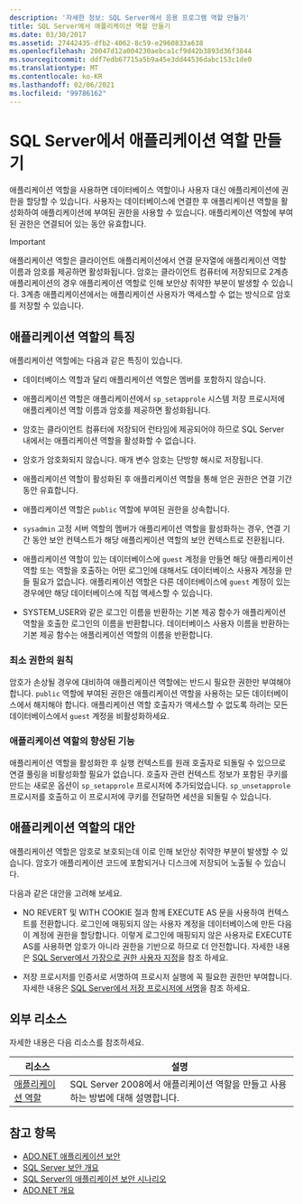 ```yaml
---
description: '자세한 정보: SQL Server에서 응용 프로그램 역할 만들기'
title: SQL Server에서 애플리케이션 역할 만들기
ms.date: 03/30/2017
ms.assetid: 27442435-dfb2-4062-8c59-e2960833a638
ms.openlocfilehash: 20047d12a004230aebca1cf9d42b3893d36f3844
ms.sourcegitcommit: ddf7edb67715a5b9a45e3dd44536dabc153c1de0
ms.translationtype: MT
ms.contentlocale: ko-KR
ms.lasthandoff: 02/06/2021
ms.locfileid: "99786162"
---
```

# <a name="creating-application-roles-in-sql-server"></a>SQL Server에서 애플리케이션 역할 만들기

애플리케이션 역할을 사용하면 데이터베이스 역할이나 사용자 대신 애플리케이션에 권한을 할당할 수 있습니다. 사용자는 데이터베이스에 연결한 후 애플리케이션 역할을 활성화하여 애플리케이션에 부여된 권한을 사용할 수 있습니다. 애플리케이션 역할에 부여된 권한은 연결되어 있는 동안 유효합니다.  
  
> [!IMPORTANT]
> 애플리케이션 역할은 클라이언트 애플리케이션에서 연결 문자열에 애플리케이션 역할 이름과 암호를 제공하면 활성화됩니다. 암호는 클라이언트 컴퓨터에 저장되므로 2계층 애플리케이션의 경우 애플리케이션 역할로 인해 보안상 취약한 부분이 발생할 수 있습니다. 3계층 애플리케이션에서는 애플리케이션 사용자가 액세스할 수 없는 방식으로 암호를 저장할 수 있습니다.  
  
## <a name="application-role-features"></a>애플리케이션 역할의 특징  

 애플리케이션 역할에는 다음과 같은 특징이 있습니다.  
  
- 데이터베이스 역할과 달리 애플리케이션 역할은 멤버를 포함하지 않습니다.  
  
- 애플리케이션 역할은 애플리케이션에서 `sp_setapprole` 시스템 저장 프로시저에 애플리케이션 역할 이름과 암호를 제공하면 활성화됩니다.  
  
- 암호는 클라이언트 컴퓨터에 저장되어 런타임에 제공되어야 하므로 SQL Server 내에서는 애플리케이션 역할을 활성화할 수 없습니다.  
  
- 암호가 암호화되지 않습니다. 매개 변수 암호는 단방향 해시로 저장됩니다.  
  
- 애플리케이션 역할이 활성화된 후 애플리케이션 역할을 통해 얻은 권한은 연결 기간 동안 유효합니다.  
  
- 애플리케이션 역할은 `public` 역할에 부여된 권한을 상속합니다.  
  
- `sysadmin` 고정 서버 역할의 멤버가 애플리케이션 역할을 활성화하는 경우, 연결 기간 동안 보안 컨텍스트가 해당 애플리케이션 역할의 보안 컨텍스트로 전환됩니다.  
  
- 애플리케이션 역할이 있는 데이터베이스에 `guest` 계정을 만들면 해당 애플리케이션 역할 또는 역할을 호출하는 어떤 로그인에 대해서도 데이터베이스 사용자 계정을 만들 필요가 없습니다. 애플리케이션 역할은 다른 데이터베이스에 `guest` 계정이 있는 경우에만 해당 데이터베이스에 직접 액세스할 수 있습니다.  
  
- SYSTEM_USER와 같은 로그인 이름을 반환하는 기본 제공 함수가 애플리케이션 역할을 호출한 로그인의 이름을 반환합니다. 데이터베이스 사용자 이름을 반환하는 기본 제공 함수는 애플리케이션 역할의 이름을 반환합니다.  
  
### <a name="the-principle-of-least-privilege"></a>최소 권한의 원칙  

 암호가 손상될 경우에 대비하여 애플리케이션 역할에는 반드시 필요한 권한만 부여해야 합니다. `public` 역할에 부여된 권한은 애플리케이션 역할을 사용하는 모든 데이터베이스에서 해지해야 합니다. 애플리케이션 역할 호출자가 액세스할 수 없도록 하려는 모든 데이터베이스에서 `guest` 계정을 비활성화하세요.  
  
### <a name="application-role-enhancements"></a>애플리케이션 역할의 향상된 기능  

 애플리케이션 역할을 활성화한 후 실행 컨텍스트를 원래 호출자로 되돌릴 수 있으므로 연결 풀링을 비활성화할 필요가 없습니다. 호출자 관련 컨텍스트 정보가 포함된 쿠키를 만드는 새로운 옵션이 `sp_setapprole` 프로시저에 추가되었습니다. `sp_unsetapprole` 프로시저를 호출하고 이 프로시저에 쿠키를 전달하면 세션을 되돌릴 수 있습니다.  
  
## <a name="application-role-alternatives"></a>애플리케이션 역할의 대안  

 애플리케이션 역할은 암호로 보호되는데 이로 인해 보안상 취약한 부분이 발생할 수 있습니다. 암호가 애플리케이션 코드에 포함되거나 디스크에 저장되어 노출될 수 있습니다.  
  
 다음과 같은 대안을 고려해 보세요.  
  
- NO REVERT 및 WITH COOKIE 절과 함께 EXECUTE AS 문을 사용하여 컨텍스트를 전환합니다. 로그인에 매핑되지 않는 사용자 계정을 데이터베이스에 만든 다음 이 계정에 권한을 할당합니다. 이렇게 로그인에 매핑되지 않은 사용자로 EXECUTE AS를 사용하면 암호가 아니라 권한을 기반으로 하므로 더 안전합니다. 자세한 내용은 [SQL Server에서 가장으로 권한 사용자 지정](customizing-permissions-with-impersonation-in-sql-server.md)을 참조 하세요.  
  
- 저장 프로시저를 인증서로 서명하여 프로시저 실행에 꼭 필요한 권한만 부여합니다. 자세한 내용은 [SQL Server에서 저장 프로시저에 서명](signing-stored-procedures-in-sql-server.md)을 참조 하세요.  
  
## <a name="external-resources"></a>외부 리소스  

 자세한 내용은 다음 리소스를 참조하세요.  
  
|리소스|설명|  
|--------------|-----------------|  
|[애플리케이션 역할](/sql/relational-databases/security/authentication-access/application-roles)|SQL Server 2008에서 애플리케이션 역할을 만들고 사용하는 방법에 대해 설명합니다.|  
  
## <a name="see-also"></a>참고 항목

- [ADO.NET 애플리케이션 보안](../securing-ado-net-applications.md)
- [SQL Server 보안 개요](overview-of-sql-server-security.md)
- [SQL Server의 애플리케이션 보안 시나리오](application-security-scenarios-in-sql-server.md)
- [ADO.NET 개요](../ado-net-overview.md)
